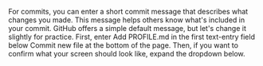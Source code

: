 For commits, you can enter a short commit message that describes what changes you made. This message helps others know what's included in your commit. GitHub offers a simple default message, but let's change it slightly for practice. First, enter Add PROFILE.md in the first text-entry field below Commit new file at the bottom of the page. Then, if you want to confirm what your screen should look like, expand the dropdown below.
